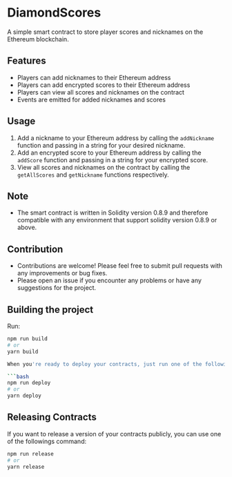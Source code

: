 # DiamondScores

A simple smart contract to store player scores and nicknames on the Ethereum blockchain.

## Features
- Players can add nicknames to their Ethereum address
- Players can add encrypted scores to their Ethereum address
- Players can view all scores and nicknames on the contract
- Events are emitted for added nicknames and scores

## Usage
1. Add a nickname to your Ethereum address by calling the `addNickname` function and passing in a string for your desired nickname. 
2. Add an encrypted score to your Ethereum address by calling the `addScore` function and passing in a string for your encrypted score. 
3. View all scores and nicknames on the contract by calling the `getAllScores` and `getNickname` functions respectively.

## Note

- The smart contract is written in Solidity version 0.8.9 and therefore compatible with any environment that support solidity version 0.8.9 or above.

## Contribution
- Contributions are welcome! Please feel free to submit pull requests with any improvements or bug fixes.
- Please open an issue if you encounter any problems or have any suggestions for the project.

## Building the project

Run:

```bash
npm run build
# or
yarn build

When you're ready to deploy your contracts, just run one of the following command to deploy you're contracts:

```bash
npm run deploy
# or
yarn deploy
```

## Releasing Contracts

If you want to release a version of your contracts publicly, you can use one of the followings command:

```bash
npm run release
# or
yarn release
